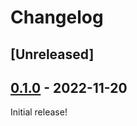 # Changelog

<!-- https://keepachangelog.com/en/1.0.0/ -->

## [Unreleased]

## [0.1.0] - 2022-11-20

Initial release!

[0.1.0]: https://github.com/langston-barrett/fin-part-ord/releases/tag/v0.1.0
